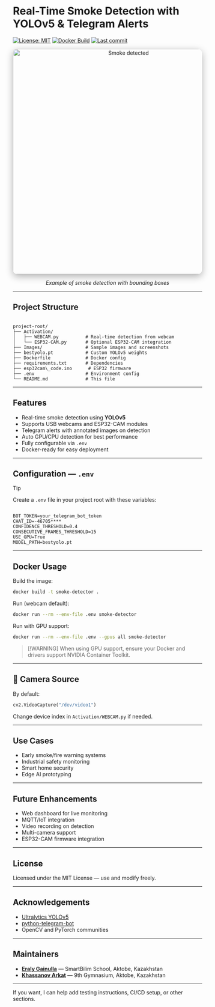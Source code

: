 # Real-Time Smoke Detection with YOLOv5 & Telegram Alerts

[![License: MIT](https://img.shields.io/badge/License-MIT-blue.svg)](LICENSE)
[![Docker Build](https://img.shields.io/badge/docker-ready-blue)](https://hub.docker.com/r/Arka04bro/Smoke_Detection-)
[![Last commit](https://img.shields.io/github/last-commit/Arka04bro/Smoke_Detection-?color=red)](https://github.com/Arka04bro/Smoke_Detection-/commits/main)


<div align="center">
  <img src="Images/photo_5195330829839102595_y%20(1).jpg" alt="Smoke detected" width="600" style="border-radius:12px; box-shadow: 0 6px 20px rgba(0,0,0,0.3);" />
  <p><i>Example of smoke detection with bounding boxes</i></p>
</div>

---

## Project Structure

```

project-root/
├── Activation/
│   ├── WEBCAM.py          # Real-time detection from webcam
│   └── ESP32-CAM.py       # Optional ESP32-CAM integration
├── Images/                # Sample images and screenshots
├── bestyolo.pt            # Custom YOLOv5 weights
├── Dockerfile             # Docker config
├── requirements.txt       # Dependencies
├── esp32cam\_code.ino      # ESP32 firmware
├── .env                   # Environment config
└── README.md              # This file

```

---

## Features

- Real-time smoke detection using **YOLOv5**
- Supports USB webcams and ESP32-CAM modules
- Telegram alerts with annotated images on detection
- Auto GPU/CPU detection for best performance
- Fully configurable via `.env`
- Docker-ready for easy deployment

---

## Configuration — `.env`

> [!TIP]
> Create a `.env` file in your project root with these variables:

```

BOT_TOKEN=your_telegram_bot_token
CHAT_ID=-46705****
CONFIDENCE_THRESHOLD=0.4
CONSECUTIVE_FRAMES_THRESHOLD=15
USE_GPU=True
MODEL_PATH=bestyolo.pt

````

---

## Docker Usage

Build the image:

```bash
docker build -t smoke-detector .
````

Run (webcam default):

```bash
docker run --rm --env-file .env smoke-detector
```

Run with GPU support:

```bash
docker run --rm --env-file .env --gpus all smoke-detector
```

> \[!WARNING]
> When using GPU support, ensure your Docker and drivers support NVIDIA Container Toolkit.

---

## 🎥 Camera Source

By default:

```python
cv2.VideoCapture("/dev/video1")
```

Change device index in `Activation/WEBCAM.py` if needed.

---

## Use Cases

* Early smoke/fire warning systems
* Industrial safety monitoring
* Smart home security
* Edge AI prototyping

---

## Future Enhancements

* Web dashboard for live monitoring
* MQTT/IoT integration
* Video recording on detection
* Multi-camera support
* ESP32-CAM firmware integration

---

## License

Licensed under the MIT License — use and modify freely.

---

## Acknowledgements

* [Ultralytics YOLOv5](https://github.com/ultralytics/yolov5)
* [python-telegram-bot](https://github.com/python-telegram-bot/python-telegram-bot)
* OpenCV and PyTorch communities

---

## Maintainers

* **[Eraly Gainulla](https://eraly-ml.github.io/)** — SmartBilim School, Aktobe, Kazakhstan
* **[Khassanov Arkat](https://github.com/Arka04bro)** — 9th Gymnasium, Aktobe, Kazakhstan

---

If you want, I can help add testing instructions, CI/CD setup, or other sections.
